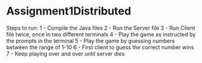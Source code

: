 # Assignment1Distributed
Steps to run:
1 - Compile the Java files
2 - Run the Server file
3 - Run Client file twice, once in two different terminals
4 - Play the game as instructed by the prompts in the terminal
5 - Play the game by guessing numbers between the range of 1-10
6 - First client to guess the correct number wins
7 - Keep playing over and over until server dies
